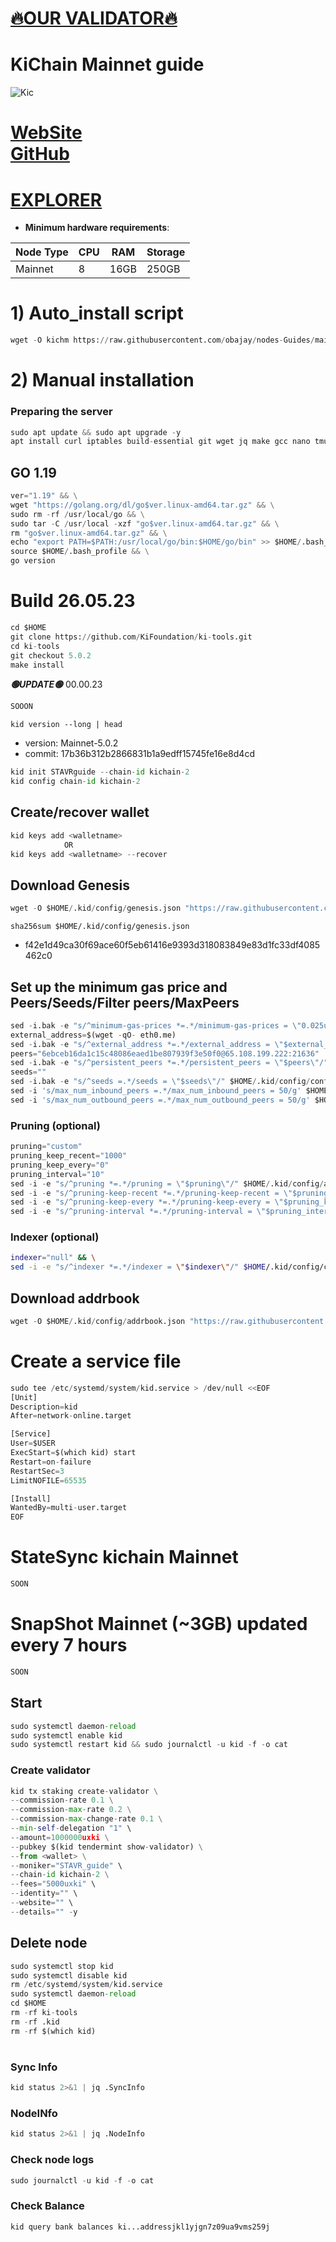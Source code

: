 [🔥OUR VALIDATOR🔥](https://restake.app/kichain/kivaloper1pmg8tvea6acfdy2ucjpvqvy9vmye6zmfrvhzty)
=

# KiChain Mainnet guide

![Kic](https://github.com/obajay/nodes-Guides/assets/44331529/c98292e9-3c46-446c-82eb-aa6ffd4c8a75)

[WebSite](https://www.foundation.ki/)\
[GitHub](https://github.com/KiFoundation/ki-tools)
=
[EXPLORER](https://explorer.stavr.tech/Kichain-Mainnet)
=

- **Minimum hardware requirements**:

| Node Type |CPU | RAM  | Storage  | 
|-----------|----|------|----------|
| Mainnet   |   8| 16GB | 250GB    |


# 1) Auto_install script
```python
wget -O kichm https://raw.githubusercontent.com/obajay/nodes-Guides/main/Projects/Kichain/kichm && chmod +x kichm && ./kichm
```

# 2) Manual installation

### Preparing the server
```python
sudo apt update && sudo apt upgrade -y
apt install curl iptables build-essential git wget jq make gcc nano tmux htop nvme-cli pkg-config libssl-dev libleveldb-dev tar clang bsdmainutils ncdu unzip libleveldb-dev -y
```

## GO 1.19
```python
ver="1.19" && \
wget "https://golang.org/dl/go$ver.linux-amd64.tar.gz" && \
sudo rm -rf /usr/local/go && \
sudo tar -C /usr/local -xzf "go$ver.linux-amd64.tar.gz" && \
rm "go$ver.linux-amd64.tar.gz" && \
echo "export PATH=$PATH:/usr/local/go/bin:$HOME/go/bin" >> $HOME/.bash_profile && \
source $HOME/.bash_profile && \
go version
```

# Build 26.05.23
```python
cd $HOME
git clone https://github.com/KiFoundation/ki-tools.git
cd ki-tools
git checkout 5.0.2
make install

```
*******🟢UPDATE🟢******* 00.00.23
```python
SOOON
```

`kid version --long | head`
- version: Mainnet-5.0.2
- commit: 17b36b312b2866831b1a9edff15745fe16e8d4cd

```python
kid init STAVRguide --chain-id kichain-2
kid config chain-id kichain-2
```    

## Create/recover wallet
```python
kid keys add <walletname>
            OR
kid keys add <walletname> --recover
```

## Download Genesis
```python
wget -O $HOME/.kid/config/genesis.json "https://raw.githubusercontent.com/obajay/nodes-Guides/main/Projects/Kichain/genesis.json"

```
`sha256sum $HOME/.kid/config/genesis.json`
+ f42e1d49ca30f69ace60f5eb61416e9393d318083849e83d1fc33df4085462c0

## Set up the minimum gas price and Peers/Seeds/Filter peers/MaxPeers
```python
sed -i.bak -e "s/^minimum-gas-prices *=.*/minimum-gas-prices = \"0.025uxki\"/;" ~/.kid/config/app.toml
external_address=$(wget -qO- eth0.me) 
sed -i.bak -e "s/^external_address *=.*/external_address = \"$external_address:26656\"/" $HOME/.kid/config/config.toml
peers="6ebceb16da1c15c48086eaed1be807939f3e50f0@65.108.199.222:21636"
sed -i.bak -e "s/^persistent_peers *=.*/persistent_peers = \"$peers\"/" $HOME/.kid/config/config.toml
seeds=""
sed -i.bak -e "s/^seeds =.*/seeds = \"$seeds\"/" $HOME/.kid/config/config.toml
sed -i 's/max_num_inbound_peers =.*/max_num_inbound_peers = 50/g' $HOME/.kid/config/config.toml
sed -i 's/max_num_outbound_peers =.*/max_num_outbound_peers = 50/g' $HOME/.kid/config/config.toml

```
### Pruning (optional)
```python
pruning="custom"
pruning_keep_recent="1000"
pruning_keep_every="0"
pruning_interval="10"
sed -i -e "s/^pruning *=.*/pruning = \"$pruning\"/" $HOME/.kid/config/app.toml
sed -i -e "s/^pruning-keep-recent *=.*/pruning-keep-recent = \"$pruning_keep_recent\"/" $HOME/.kid/config/app.toml
sed -i -e "s/^pruning-keep-every *=.*/pruning-keep-every = \"$pruning_keep_every\"/" $HOME/.kid/config/app.toml
sed -i -e "s/^pruning-interval *=.*/pruning-interval = \"$pruning_interval\"/" $HOME/.kid/config/app.toml
```
### Indexer (optional) 
```bash
indexer="null" && \
sed -i -e "s/^indexer *=.*/indexer = \"$indexer\"/" $HOME/.kid/config/config.toml
```

## Download addrbook
```python
wget -O $HOME/.kid/config/addrbook.json "https://raw.githubusercontent.com/obajay/nodes-Guides/main/Projects/Kichain/addrbook.json"
```

# Create a service file
```python
sudo tee /etc/systemd/system/kid.service > /dev/null <<EOF
[Unit]
Description=kid
After=network-online.target

[Service]
User=$USER
ExecStart=$(which kid) start
Restart=on-failure
RestartSec=3
LimitNOFILE=65535

[Install]
WantedBy=multi-user.target
EOF
```
# StateSync kichain Mainnet
```python
SOON
```
# SnapShot Mainnet (~3GB) updated every 7 hours  
```python
SOON
```

## Start
```python
sudo systemctl daemon-reload
sudo systemctl enable kid
sudo systemctl restart kid && sudo journalctl -u kid -f -o cat
```

### Create validator
```python
kid tx staking create-validator \
--commission-rate 0.1 \
--commission-max-rate 0.2 \
--commission-max-change-rate 0.1 \
--min-self-delegation "1" \
--amount=1000000uxki \
--pubkey $(kid tendermint show-validator) \
--from <wallet> \
--moniker="STAVR_guide" \
--chain-id kichain-2 \
--fees="5000uxki" \
--identity="" \
--website="" \
--details="" -y
```

## Delete node
```python
sudo systemctl stop kid
sudo systemctl disable kid
rm /etc/systemd/system/kid.service
sudo systemctl daemon-reload
cd $HOME
rm -rf ki-tools
rm -rf .kid
rm -rf $(which kid)
```
#
### Sync Info
```python
kid status 2>&1 | jq .SyncInfo
```
### NodeINfo
```python
kid status 2>&1 | jq .NodeInfo
```
### Check node logs
```python
sudo journalctl -u kid -f -o cat
```
### Check Balance
```python
kid query bank balances ki...addressjkl1yjgn7z09ua9vms259j
```
